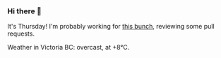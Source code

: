 ### Hi there :wave:

It's Thursday! I'm probably working for [this bunch](https://github.com/kohofinancial), reviewing some pull requests.

Weather in Victoria BC: overcast, at +8°C.
